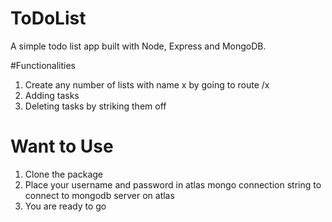 # ToDoList

A simple todo list app built with Node, Express and MongoDB.

#Functionalities
1. Create any number of lists with name x by going to route /x
2. Adding tasks 
3. Deleting tasks by striking them off

# Want to Use
1. Clone the package
2. Place your username and password in atlas mongo connection string to connect to mongodb server on atlas
3. You are ready to go
